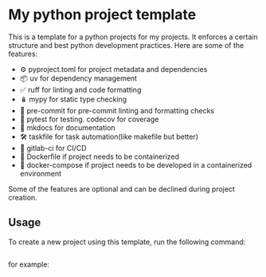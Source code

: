 # My python project template

This is a template for a python projects for my projects. It enforces a certain structure and best python development practices. Here are some of the features:

 - ⚙️ pyproject.toml for project metadata and dependencies
 - 📦 uv for dependency management
 - ✅ ruff for linting and code formatting
 - 🪆 mypy for static type checking
 - 🛂 pre-commit for pre-commit linting and formatting checks
 - 🧪 pytest for testing. codecov for coverage
 - 📃 mkdocs for documentation
 - 🛠️ taskfile for task automation(like makefile but better)
 - 🤖 gitlab-ci for CI/CD
 - 🐋 Dockerfile if project needs to be containerized
 - 🐳 docker-compose if project needs to be developed in a containerized environment

Some of the features are optional and can be declined during project creation.

## Usage

To create a new project using this template, run the following command:

```bash
```
for example:

```bash
```